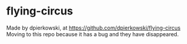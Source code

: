 # flying-circus

Made by dpierkowski, at https://github.com/dpierkowski/flying-circus
Moving to this repo because it has a bug and they have disappeared.